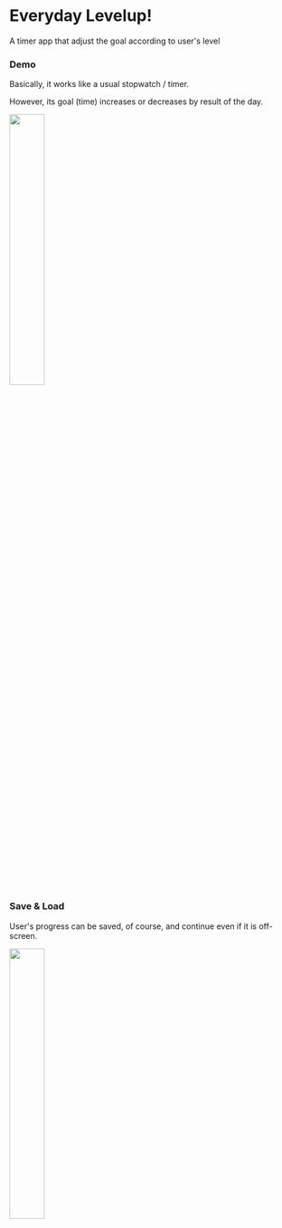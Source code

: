 # Everyday Levelup!

A timer app that adjust the goal according to user's level

### Demo

Basically, it works like a usual stopwatch / timer.

However, its goal (time) increases or decreases by result of the day.

<img src="https://user-images.githubusercontent.com/59524305/121805945-8261d400-cc88-11eb-8875-9d8aa559a081.gif" width="35%">

### Save & Load

User's progress can be saved, of course, and continue even if it is off-screen.

<img src="https://user-images.githubusercontent.com/59524305/121805944-8130a700-cc88-11eb-881d-a27c8a23b18c.gif" width="35%">

